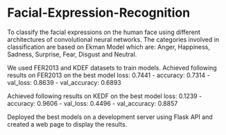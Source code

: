 # Facial-Expression-Recognition
To classify the facial expressions on the human face using different architectures of convolutional neural networks.
The categories involved in classification are based on Ekman Model which are:
Anger, Happiness, Sadness, Surprise, Fear, Disgust and Neutral.

We used FER2013 and KDEF datasets to train models.
Achieved following results on FER2013 on the best model 
loss: 0.7441 - accuracy: 0.7314 - val_loss: 0.8639 - val_accuracy: 0.6893

Achieved following results on KEDF on the best model
loss: 0.1239 - accuracy: 0.9606 - val_loss: 0.4496 - val_accuracy: 0.8857

Deployed the best models on a development server using Flask API and created a web page to display the results.



